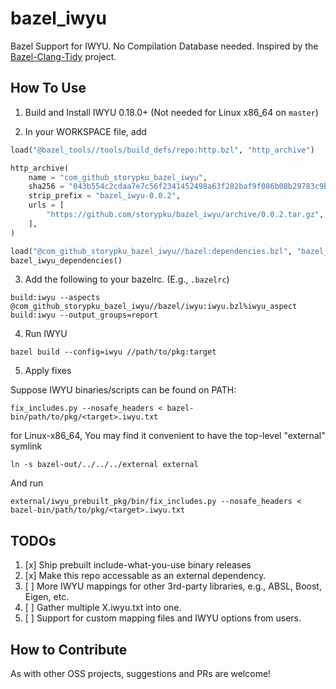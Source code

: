 # bazel_iwyu

Bazel Support for IWYU. No Compilation Database needed. 
Inspired by the [Bazel-Clang-Tidy](https://github.com/erenon/bazel_clang_tidy) project.

## How To Use

1. Build and Install IWYU 0.18.0+ (Not needed for Linux x86_64 on `master`)

2. In your WORKSPACE file, add

```python
load("@bazel_tools//tools/build_defs/repo:http.bzl", "http_archive")

http_archive(
    name = "com_github_storypku_bazel_iwyu",
    sha256 = "043b554c2cdaa7e7c56f2341452498a63f282baf9f086b08b29783c9b0fb6597",
    strip_prefix = "bazel_iwyu-0.0.2",
    urls = [
        "https://github.com/storypku/bazel_iwyu/archive/0.0.2.tar.gz",
    ],
)

load("@com_github_storypku_bazel_iwyu//bazel:dependencies.bzl", "bazel_iwyu_dependencies")
bazel_iwyu_dependencies()
```

3. Add the following to your bazelrc. (E.g., `.bazelrc`)

```
build:iwyu --aspects @com_github_storypku_bazel_iwyu//bazel/iwyu:iwyu.bzl%iwyu_aspect
build:iwyu --output_groups=report
```

4. Run IWYU

```shell
bazel build --config=iwyu //path/to/pkg:target
```

5. Apply fixes

Suppose IWYU binaries/scripts can be found on PATH:

```shell
fix_includes.py --nosafe_headers < bazel-bin/path/to/pkg/<target>.iwyu.txt
```

for Linux-x86_64, You may find it convenient to have the top-level "external" symlink

```shell
ln -s bazel-out/../../../external external
```

And run

```shell
external/iwyu_prebuilt_pkg/bin/fix_includes.py --nosafe_headers < bazel-bin/path/to/pkg/<target>.iwyu.txt
```

## TODOs

1. [x] Ship prebuilt include-what-you-use binary releases
2. [x] Make this repo accessable as an external dependency.
3. [ ] More IWYU mappings for other 3rd-party libraries, e.g., ABSL, Boost, Eigen, etc.
4. [ ] Gather multiple X.iwyu.txt into one.
5. [ ] Support for custom mapping files and IWYU options from users.

## How to Contribute
As with other OSS projects, suggestions and PRs are welcome!

